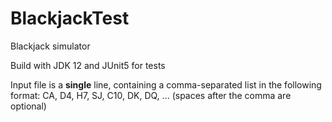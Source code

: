 # BlackjackTest
Blackjack simulator


Build with JDK 12 and JUnit5 for tests  

Input file is a **single** line, containing a comma-separated list in the following format:
CA, D4, H7, SJ, C10, DK, DQ, ... (spaces after the comma are optional)

